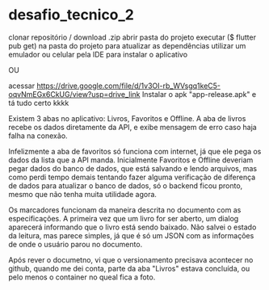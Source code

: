 # desafio_tecnico_2

clonar repositório / download .zip
abrir pasta do projeto
executar ($ flutter pub get) na pasta do projeto para atualizar as dependências
utilizar um emulador ou celular pela IDE para instalar o aplicativo

OU

acessar https://drive.google.com/file/d/1v3OI-rb_WVsgq1keC5-oqvNmEGx6CkUG/view?usp=drive_link
Instalar o apk "app-release.apk" e tá tudo certo kkkk

Existem 3 abas no aplicativo: Livros, Favoritos e Offline.
A aba de livros recebe os dados diretamente da API, e exibe mensagem de erro caso haja falha na conexão.

Infelizmente a aba de favoritos só funciona com internet, já que ele pega os dados da lista que a API manda.
Inicialmente Favoritos e Offline deveriam pegar dados do banco de dados, que está salvando e lendo arquivos, mas como perdi
tempo demais tentando fazer alguma verificação de diferença de dados para atualizar o banco de dados, só o backend ficou pronto,
mesmo que não tenha muita utilidade agora.

Os marcadores funcionam da maneira descrita no documento com as especificações.
A primeira vez que um livro for ser aberto, um dialog aparecerá informando que o livro está sendo baixado.
Não salvei o estado da leitura, mas parece simples, já que é só um JSON com as informações de onde o usuário parou no documento.

Após rever o documetno, vi que o versionamento precisava acontecer no github, quando me dei conta, parte da aba "Livros" estava concluída, ou
pelo menos o container no queal fica a foto.
